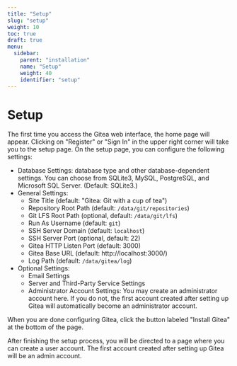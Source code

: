 ```yaml
---
title: "Setup"
slug: "setup"
weight: 10
toc: true
draft: true
menu:
  sidebar:
    parent: "installation"
    name: "Setup"
    weight: 40
    identifier: "setup"
---
```


# Setup

The first time you access the Gitea web interface, the home page will appear. 
Clicking on "Register" or "Sign In" in the upper right corner will take you to 
the setup page. On the setup page, you can configure the following settings:

- Database Settings: database type and other database-dependent settings. You can
  choose from SQLite3, MySQL, PostgreSQL, and Microsoft SQL Server. (Default: 
  SQLite3.)
- General Settings:
  - Site Title (default: "Gitea: Git with a cup of tea")
  - Repository Root Path (default: `/data/git/repositories`)
  - Git LFS Root Path (optional, default: `/data/git/lfs`)
  - Run As Username (default: `git`)
  - SSH Server Domain (default: `localhost`)
  - SSH Server Port (optional, default: 22)
  - Gitea HTTP Listen Port (default: 3000)
  - Gitea Base URL (default: http://localhost:3000/)
  - Log Path (default: `/data/gitea/log`)
- Optional Settings:
  - Email Settings
  - Server and Third-Party Service Settings
  - Administrator Account Settings: You may create an administrator account here.
    If you do not, the first account created after setting up Gitea will 
    automatically become an administrator account.

<!-- TODO Describe setup options -->
<!-- TODO Add screenshots -->

When you are done configuring Gitea, click the button labeled "Install Gitea" at
the bottom of the page.

After finishing the setup process, you will be directed to a page where you can 
create a user account. The first account created after setting up Gitea will be 
an admin account.
